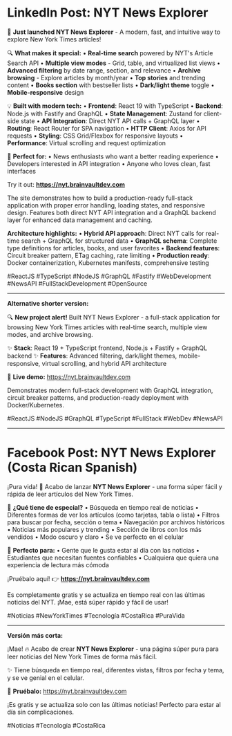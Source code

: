 # LinkedIn Post: NYT News Explorer

🚀 **Just launched NYT News Explorer** - A modern, fast, and intuitive way to explore New York Times articles!

🔍 **What makes it special:**
• **Real-time search** powered by NYT's Article Search API
• **Multiple view modes** - Grid, table, and virtualized list views
• **Advanced filtering** by date range, section, and relevance
• **Archive browsing** - Explore articles by month/year
• **Top stories** and trending content
• **Books section** with bestseller lists
• **Dark/light theme** toggle
• **Mobile-responsive** design

💡 **Built with modern tech:**
• **Frontend**: React 19 with TypeScript
• **Backend**: Node.js with Fastify and GraphQL
• **State Management**: Zustand for client-side state
• **API Integration**: Direct NYT API calls + GraphQL layer
• **Routing**: React Router for SPA navigation
• **HTTP Client**: Axios for API requests
• **Styling**: CSS Grid/Flexbox for responsive layouts
• **Performance**: Virtual scrolling and request optimization

🎯 **Perfect for:**
• News enthusiasts who want a better reading experience
• Developers interested in API integration
• Anyone who loves clean, fast interfaces

Try it out: **https://nyt.brainvaultdev.com**

The site demonstrates how to build a production-ready full-stack application with proper error handling, loading states, and responsive design. Features both direct NYT API integration and a GraphQL backend layer for enhanced data management and caching.

**Architecture highlights:**
• **Hybrid API approach**: Direct NYT calls for real-time search + GraphQL for structured data
• **GraphQL schema**: Complete type definitions for articles, books, and user favorites
• **Backend features**: Circuit breaker pattern, ETag caching, rate limiting
• **Production ready**: Docker containerization, Kubernetes manifests, comprehensive testing

#ReactJS #TypeScript #NodeJS #GraphQL #Fastify #WebDevelopment #NewsAPI #FullStackDevelopment #OpenSource

---

**Alternative shorter version:**

🔍 **New project alert!** Built NYT News Explorer - a full-stack application for browsing New York Times articles with real-time search, multiple view modes, and archive browsing.

✨ **Stack**: React 19 + TypeScript frontend, Node.js + Fastify + GraphQL backend
✨ **Features**: Advanced filtering, dark/light themes, mobile-responsive, virtual scrolling, and hybrid API architecture

🔗 **Live demo:** https://nyt.brainvaultdev.com

Demonstrates modern full-stack development with GraphQL integration, circuit breaker patterns, and production-ready deployment with Docker/Kubernetes.

#ReactJS #NodeJS #GraphQL #TypeScript #FullStack #WebDev #NewsAPI

---

# Facebook Post: NYT News Explorer (Costa Rican Spanish)

¡Pura vida! 🚀 Acabo de lanzar **NYT News Explorer** - una forma súper fácil y rápida de leer artículos del New York Times.

📰 **¿Qué tiene de especial?**
• Búsqueda en tiempo real de noticias
• Diferentes formas de ver los artículos (como tarjetas, tabla o lista)
• Filtros para buscar por fecha, sección o tema
• Navegación por archivos históricos
• Noticias más populares y trending
• Sección de libros con los más vendidos
• Modo oscuro y claro
• Se ve perfecto en el celular

🎯 **Perfecto para:**
• Gente que le gusta estar al día con las noticias
• Estudiantes que necesitan fuentes confiables
• Cualquiera que quiera una experiencia de lectura más cómoda

¡Pruébalo aquí! 👉 **https://nyt.brainvaultdev.com**

Es completamente gratis y se actualiza en tiempo real con las últimas noticias del NYT. ¡Mae, está súper rápido y fácil de usar!

#Noticias #NewYorkTimes #Tecnología #CostaRica #PuraVida

---

**Versión más corta:**

¡Mae! 🔥 Acabo de crear **NYT News Explorer** - una página súper pura para leer noticias del New York Times de forma más fácil.

✨ Tiene búsqueda en tiempo real, diferentes vistas, filtros por fecha y tema, y se ve genial en el celular.

🔗 **Pruébalo:** https://nyt.brainvaultdev.com

¡Es gratis y se actualiza solo con las últimas noticias! Perfecto para estar al día sin complicaciones.

#Noticias #Tecnología #CostaRica
